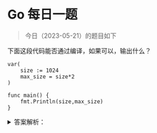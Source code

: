 # Go 每日一题

> 今日（2023-05-21）的题目如下

下面这段代码能否通过编译，如果可以，输出什么？

```golang
var(
	size := 1024
	max_size = size*2
)

func main() {
	fmt.Println(size,max_size)
}
```

<details>
<summary>答案解析：</summary>
<div>

参考答案：不能通过编译。

参考解析：这道题的主要知识点是变量声明的简短模式，形如：x := 100.
但这种声明方式有限制：

- 必须使用显示初始化；
- 不能提供数据类型，编译器会自动推导；
- 只能在函数内部使用简短模式；

---

### 17 楼

:=只能在函数内部使用

### 19 楼

不能，应该改成下面这样。

```golang
var (
    size = 1024
    max_size = size * 2
)

func main() {
    fmt.Println(size, max_size)
}
```


</div>
</details>

